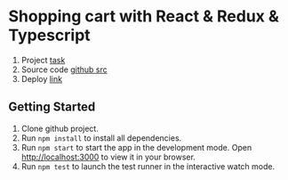 # Shopping cart with React & Redux & Typescript

1. Project [task](https://github.com/optimaxdev/frontend-test/tree/master)
2. Source code [github src](https://github.com/RRoLL545/shopping-cart-react-redux-typescript-jest)
3. Deploy [link](https://rroll545.github.io/Shopping-cart/)


## Getting Started
1. Clone github project.
2. Run `npm install` to install all dependencies.
3. Run `npm start` to start the app in the development mode. Open [http://localhost:3000](http://localhost:3000) to view it in your browser.
4. Run `npm test` to launch the test runner in the interactive watch mode.
